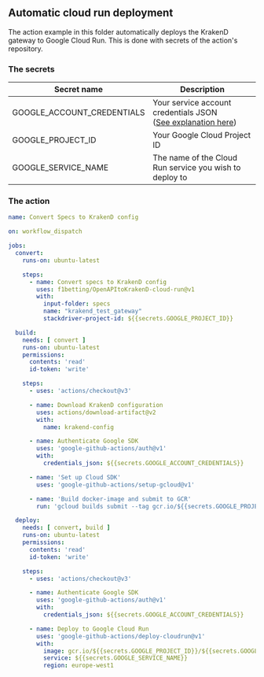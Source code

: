 ## Automatic cloud run deployment

The action example in this folder automatically deploys the KrakenD gateway to Google Cloud Run. This is done with
secrets of the action's repository.

### The secrets

| Secret name                | Description                                                                                                                                            |
|----------------------------|--------------------------------------------------------------------------------------------------------------------------------------------------------|
| GOOGLE_ACCOUNT_CREDENTIALS | Your service account credentials JSON <br/>([See explanation here](https://cloud.google.com/iam/docs/creating-managing-service-account-keys#creating)) |
| GOOGLE_PROJECT_ID          | Your Google Cloud Project ID                                                                                                                           |
| GOOGLE_SERVICE_NAME        | The name of the Cloud Run service you wish to deploy to                                                                                                |

### The action
````yaml
name: Convert Specs to KrakenD config

on: workflow_dispatch

jobs:
  convert:
    runs-on: ubuntu-latest

    steps:
      - name: Convert specs to KrakenD config
        uses: f1betting/OpenAPItoKrakenD-cloud-run@v1
        with:
          input-folder: specs
          name: "krakend_test_gateway"
          stackdriver-project-id: ${{secrets.GOOGLE_PROJECT_ID}}

  build:
    needs: [ convert ]
    runs-on: ubuntu-latest
    permissions:
      contents: 'read'
      id-token: 'write'

    steps:
      - uses: 'actions/checkout@v3'

      - name: Download KrakenD configuration
        uses: actions/download-artifact@v2
        with:
          name: krakend-config

      - name: Authenticate Google SDK
        uses: 'google-github-actions/auth@v1'
        with:
          credentials_json: ${{secrets.GOOGLE_ACCOUNT_CREDENTIALS}}

      - name: 'Set up Cloud SDK'
        uses: 'google-github-actions/setup-gcloud@v1'

      - name: 'Build docker-image and submit to GCR'
        run: 'gcloud builds submit --tag gcr.io/${{secrets.GOOGLE_PROJECT_ID}}/${{secrets.GOOGLE_SERVICE_NAME}} . --timeout 3600'

  deploy:
    needs: [ convert, build ]
    runs-on: ubuntu-latest
    permissions:
      contents: 'read'
      id-token: 'write'

    steps:
      - uses: 'actions/checkout@v3'

      - name: Authenticate Google SDK
        uses: 'google-github-actions/auth@v1'
        with:
          credentials_json: ${{secrets.GOOGLE_ACCOUNT_CREDENTIALS}}

      - name: Deploy to Google Cloud Run
        uses: 'google-github-actions/deploy-cloudrun@v1'
        with:
          image: gcr.io/${{secrets.GOOGLE_PROJECT_ID}}/${{secrets.GOOGLE_SERVICE_NAME}}
          service: ${{secrets.GOOGLE_SERVICE_NAME}}
          region: europe-west1
````